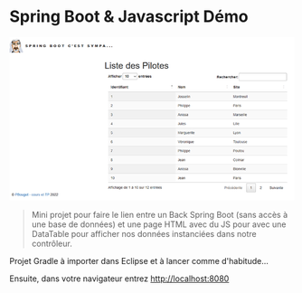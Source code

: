 # Spring Boot & Javascript Démo

![démo](images/datatable-demo.png)

>Mini projet pour faire le lien entre un Back Spring Boot (sans accès à une base de données) et une page HTML avec du JS 
pour avec une DataTable pour afficher nos données instanciées dans notre contrôleur.

Projet Gradle à importer dans Eclipse et à lancer comme d'habitude...

Ensuite, dans votre navigateur entrez [http://localhost:8080](http://localhost:8080)